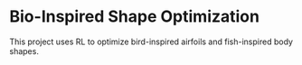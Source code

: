 # Bio-Inspired Shape Optimization

This project uses RL to optimize bird-inspired airfoils and fish-inspired body shapes.
